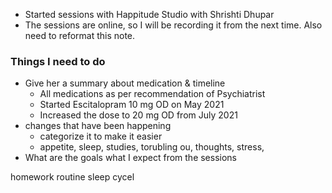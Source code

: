 - Started sessions with Happitude Studio with Shrishti Dhupar
- The sessions are online, so I will be recording it from the next time. Also need to reformat this note.


### Things I need to do
- Give her a summary about medication & timeline
	- All medications as per recommendation of Psychiatrist
	- Started Escitalopram 10 mg OD on May 2021
	- Increased the dose to 20 mg OD from July 2021
- changes that have been happening
	- categorize it to make it easier
	- appetite, sleep, studies, torubling ou, thoughts, stress, 
- What are the goals what I expect from the sessions



homework
routine
sleep cycel


